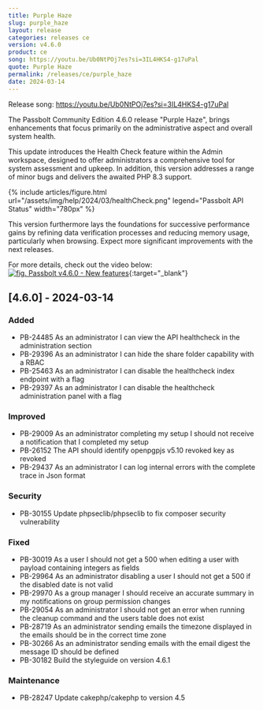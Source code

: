 ```yaml
---
title: Purple Haze
slug: purple_haze
layout: release
categories: releases ce
version: v4.6.0
product: ce
song: https://youtu.be/Ub0NtPOj7es?si=3IL4HKS4-g17uPal
quote: Purple Haze
permalink: /releases/ce/purple_haze
date: 2024-03-14
---
```

Release song: https://youtu.be/Ub0NtPOj7es?si=3IL4HKS4-g17uPal

The Passbolt Community Edition 4.6.0 release "Purple Haze", brings enhancements that focus primarily on the administrative aspect and overall system health.

This update introduces the Health Check feature within the Admin workspace, designed to offer administrators a comprehensive tool for system assessment and upkeep.
In addition, this version addresses a range of minor bugs and delivers the awaited PHP 8.3 support.

{% include articles/figure.html url="/assets/img/help/2024/03/healthCheck.png" legend="Passbolt API Status" width="780px" %}

This version furthermore lays the foundations for successive performance gains by refining data verification processes and reducing memory usage, particularly when browsing. Expect more significant improvements with the next releases.

For more details, check out the video below:
[![fig. Passbolt v4.6.0 - New features](https://img.youtube.com/vi/Re4Kch1EfmU/maxresdefault.jpg)](https://youtube.com/shorts/Re4Kch1EfmU){:target="_blank"}

## [4.6.0] - 2024-03-14
### Added
- PB-24485 As an administrator I can view the API healthcheck in the administration section
- PB-29396 As an administrator I can hide the share folder capability with a RBAC
- PB-25463 As an administrator I can disable the healthcheck index endpoint with a flag
- PB-29397 As an administrator I can disable the healthcheck administration panel with a flag

### Improved
- PB-29009 As an administrator completing my setup I should not receive a notification that I completed my setup
- PB-26152 The API should identify openpgpjs v5.10 revoked key as revoked
- PB-29437 As an administrator I can log internal errors with the complete trace in Json format

### Security
- PB-30155 Update phpseclib/phpseclib to fix composer security vulnerability

### Fixed
- PB-30019 As a user I should not get a 500 when editing a user with payload containing integers as fields
- PB-29964 As an administrator disabling a user I should not get a 500 if the disabled date is not valid
- PB-29970 As a group manager I should receive an accurate summary in my notifications on group permission changes
- PB-29054 As an administrator I should not get an error when running the cleanup command and the users table does not exist
- PB-28719 As an administrator sending emails the timezone displayed in the emails should be in the correct time zone
- PB-30266 As an administrator sending emails with the email digest the message ID should be defined
- PB-30182 Build the styleguide on version 4.6.1

### Maintenance
- PB-28247 Update cakephp/cakephp to version 4.5